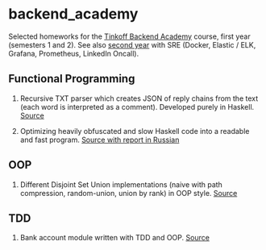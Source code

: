 # backend_academy

Selected homeworks for the [Tinkoff Backend Academy](https://fintech.tinkoff.ru/academy/backend/) course, first year (semesters 1 and 2). See also [second year](https://github.com/squareki/backend_academy_2) with SRE (Docker, Elastic / ELK, Grafana, Prometheus, LinkedIn Oncall).

## Functional Programming

1. Recursive TXT parser which creates JSON of reply chains from the text (each word is interpreted as a comment). Developed purely in Haskell. [Source](./src/main/fp/comments)

2. Optimizing heavily obfuscated and slow Haskell code into a readable and fast program. [Source with report in Russian](./src/main/fp/optimization/)

## OOP

1. Different Disjoint Set Union implementations (naive with path compression, random-union, union by rank) in OOP style. [Source](./src/main/oop/dsu)

## TDD

1. Bank account module written with TDD and OOP. [Source](./src/main/tdd)
